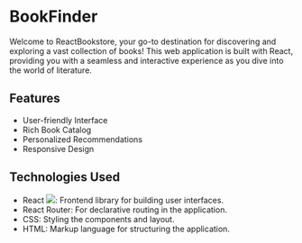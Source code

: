 <h1>BookFinder</h1>
Welcome to ReactBookstore, your go-to destination for discovering and exploring a vast collection of books! This web application is built with React, providing you with a seamless and interactive experience as you dive into the world of literature.

<h2>Features</h2>
<ul>
  <li>User-friendly Interface</li>
  <li>Rich Book Catalog</li>
  <li>Personalized Recommendations</li>
  <li>Responsive Design</li>
</ul>
<h2>Technologies Used</h2>
<ul>
<li>React <img src="https://banner2.cleanpng.com/20180604/pol/kisspng-react-javascript-angularjs-ionic-atom-5b154be6709500.6532453515281223424611.jpg" />: Frontend library for building user interfaces.</li>
<li>React Router: For declarative routing in the application.</li>
<li>CSS: Styling the components and layout.</li>
<li>HTML: Markup language for structuring the application.</li>
</ul>
